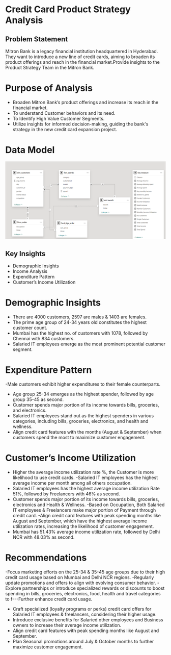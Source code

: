 # Credit Card Product Strategy Analysis
## Problem Statement
Mitron Bank is a legacy financial institution headquartered in Hyderabad. They want to introduce a new line of credit cards, aiming to broaden its product offerings and reach in the financial market.Provide insights to the Product Strategy Team in the  Mitron Bank.﻿ 
# Purpose of Analysis
- Broaden Mitron Bank’s product offerings and increase its reach in the financial market.
- To understand Customer behaviors and its need.
- To Identify High Value Customer Segments.
- Utilize insights for informed decision-making, guiding the bank's strategy in the new credit card expansion project.
# Data Model
![Data model](Data_model.png)

## Key Insights
- Demographic Insights
- Income Analysis
- Expenditure Pattern
- Customer’s Income Utilization
# Demographic Insights
- There are 4000 customers, 2597 are males & 1403 are females.
- The prime age group of 24-34 years old constitutes the highest customer count.
- Mumbai has the highest no. of customers with 1078, followed by Chennai with 834 customers.
- Salaried IT employees emerge as the most prominent potential customer segment.

# Expenditure Pattern
-Male customers exhibit higher expenditures to their female counterparts.
- Age group 25-34 emerges as the highest spender, followed by age group 35-45 as second.
- Customer spends major portion of its income towards bills, groceries, and electronics.
- Salaried IT employees stand out as the highest spenders in various categories, including bills, groceries, electronics, and health and wellness.
- Align credit card features with the months (August & September) when customers spend the most to maximize customer engagement.

# Customer’s Income Utilization
- Higher the average income utilization rate %, the Customer is more likelihood to use credit cards.
-Salaried IT employees has the highest average income per month among all others occupation.
- Salaried IT employees has the highest average income utilization Rate 51%, followed by Freelancers with 46% as second.
- Customer spends major portion of its income towards bills, groceries, electronics and Health & Wellness.
-Based on Occupation, Both Salaried IT employees & Freelancers make major portion of Payment through credit card.
-Align credit card features with peak spending months like August and September, which have the highest average income utilization rates, increasing the likelihood of customer engagement.
- Mumbai has 51.43% average income utilization rate, followed by Delhi NCR with 48.03% as second.

# Recommendations
-Focus marketing efforts on the 25-34 & 35-45 age groups due to their high credit card usage based on Mumbai and Delhi NCR regions.
-Regularly update promotions and offers to align with evolving consumer behavior. 
-Explore partnerships or introduce specialized rewards or discounts to boost spending in bills, groceries, electronics, food, health and travel categories to f---Further enhance credit card usage.
- Craft specialized (loyalty programs or perks) credit card offers for Salaried IT employees & freelancers, considering their higher usage.
- Introduce exclusive benefits for Salaried other employees and Business owners to increase their average income utilization.
- Align credit card features with peak spending months like August and September. 
- Plan Seasonal promotions around July & October months to further maximize customer engagement.
